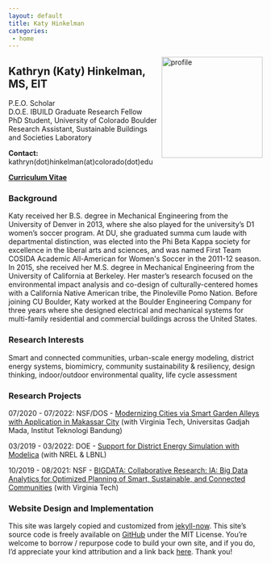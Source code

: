 ```yaml
---
layout: default
title: Katy Hinkelman
categories:
 - home
---
```

<img src="{{ site.baseurl }}/images/profile.jpg" alt="profile"
	title="Katy Hinkelman" width="200" style="float: right;" />

## Kathryn (Katy) Hinkelman, MS, EIT
P.E.O. Scholar <br />
D.O.E. IBUILD Graduate Research Fellow <br />
PhD Student, University of Colorado Boulder <br />
Research Assistant, Sustainable Buildings and Societies Laboratory <br />

**Contact:** kathryn(dot)hinkelman(at)colorado(dot)edu

[**Curriculum Vitae**](KHinkelman_CV.pdf) 

### Background

Katy received her B.S. degree in Mechanical Engineering from the University of Denver in 2013, 
where she also played for the university’s D1 women’s soccer program. 
At DU, she graduated summa cum laude with departmental distinction, 
was elected into the Phi Beta Kappa society for excellence in the liberal arts and sciences, 
and was named First Team COSIDA Academic All-American for Women's Soccer in the 2011-12 season. 
In 2015, she received her M.S. degree in Mechanical Engineering from the University of California at Berkeley. 
Her master’s research focused on the environmental impact analysis and co-design of 
culturally-centered homes with a California Native American tribe, the Pinoleville Pomo Nation. 
Before joining CU Boulder, Katy worked at the Boulder Engineering Company for three years 
where she designed electrical and mechanical systems for multi-family residential and 
commercial buildings across the United States.


### Research Interests

Smart and connected communities, urban-scale energy modeling, district energy systems, 
biomimicry, community sustainability & resiliency, design thinking, 
indoor/outdoor environmental quality, life cycle assessment


### Research Projects

07/2020 - 07/2022: NSF/DOS - [Modernizing Cities via Smart Garden Alleys with Application in Makassar City](https://www.colorado.edu/lab/sbs/2020/07/17/modernizing-cities-smart-garden-alleys-application-makassar-city) (with Virginia Tech, Universitas Gadjah Mada, Institut Teknologi Bandung)

03/2019 - 03/2022: DOE - [Support for District Energy Simulation with Modelica](https://www.colorado.edu/lab/sbs/2019/06/12/support-district-energy-simulation-modelica) (with NREL & LBNL)

10/2019 - 08/2021: NSF - [BIGDATA: Collaborative Research: IA: Big Data Analytics for Optimized Planning of Smart, Sustainable, and Connected Communities](https://www.colorado.edu/lab/sbs/nsf-bigdata-scc) (with Virginia Tech)


### Website Design and Implementation

This site was largely copied and customized from [jekyll-now](https://github.com/barryclark/jekyll-now).
This site’s source code is freely available on [GitHub](https://github.com/khinkelman/khinkelman.github.io) under the MIT License. 
You’re welcome to borrow / repurpose code to build your own site, and if you do, I’d appreciate your kind attribution and a link back [here](https://khinkelman.github.io/). 
Thank you!
